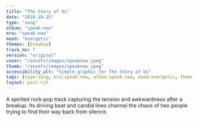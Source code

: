 ```yaml
---
title: "The Story of Us"
date: "2010-10-25"
type: "song"
album: "speak-now"
era: "speak-now"
mood: "energetic"
themes: [breakup]
track_no: 7
version: "original"
cover: "/assets/images/speaknow.jpeg"
thumb: "/assets/images/speaknow.jpeg"
accessibility_alt: "Simple graphic for The Story of Us"
tags: [type:song, era:speak-now, album:speak-now, mood:energetic, theme:breakup]
layout: post.njk
---
```

A spirited rock‑pop track capturing the tension and awkwardness after a breakup. Its driving beat and candid lines channel the chaos of two people trying to find their way back from silence.